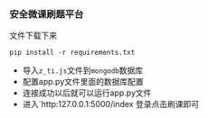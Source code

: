 ### 安全微课刷题平台

文件下载下来

``
pip install -r requirements.txt
``



- 导入`z_ti.js`文件到`mongodb`数据库
- 配置app.py文件里面的数据库配置
- 连接成功以后就可以运行app.py文件
- 进入`http:127.0.0.1:5000/index 登录点击刷课即可


